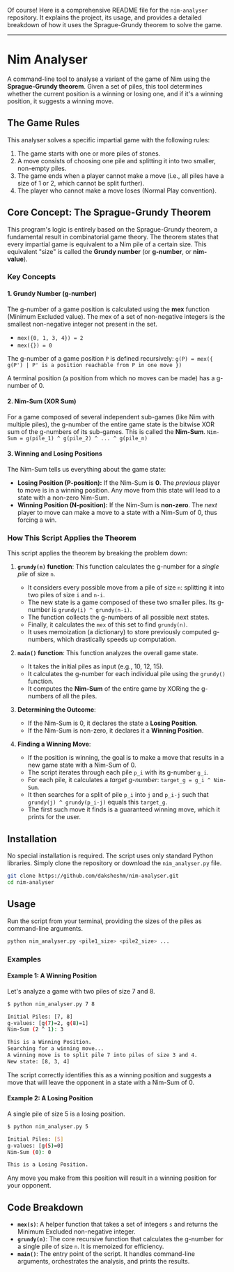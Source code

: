 Of course! Here is a comprehensive README file for the `nim-analyser` repository. It explains the project, its usage, and provides a detailed breakdown of how it uses the Sprague-Grundy theorem to solve the game.

---

# Nim Analyser

A command-line tool to analyse a variant of the game of Nim using the **Sprague-Grundy theorem**. Given a set of piles, this tool determines whether the current position is a winning or losing one, and if it's a winning position, it suggests a winning move.

## The Game Rules

This analyser solves a specific impartial game with the following rules:
1.  The game starts with one or more piles of stones.
2.  A move consists of choosing one pile and splitting it into two smaller, non-empty piles.
3.  The game ends when a player cannot make a move (i.e., all piles have a size of 1 or 2, which cannot be split further).
4.  The player who cannot make a move loses (Normal Play convention).

## Core Concept: The Sprague-Grundy Theorem

This program's logic is entirely based on the Sprague-Grundy theorem, a fundamental result in combinatorial game theory. The theorem states that every impartial game is equivalent to a Nim pile of a certain size. This equivalent "size" is called the **Grundy number** (or **g-number**, or **nim-value**).

### Key Concepts

#### 1. Grundy Number (g-number)
The g-number of a game position is calculated using the **mex** function (Minimum Excluded value). The mex of a set of non-negative integers is the smallest non-negative integer not present in the set.
-   `mex({0, 1, 3, 4}) = 2`
-   `mex({}) = 0`

The g-number of a game position `P` is defined recursively:
`g(P) = mex({ g(P') | P' is a position reachable from P in one move })`

A terminal position (a position from which no moves can be made) has a g-number of 0.

#### 2. Nim-Sum (XOR Sum)
For a game composed of several independent sub-games (like Nim with multiple piles), the g-number of the entire game state is the bitwise XOR sum of the g-numbers of its sub-games. This is called the **Nim-Sum**.
`Nim-Sum = g(pile_1) ^ g(pile_2) ^ ... ^ g(pile_n)`

#### 3. Winning and Losing Positions
The Nim-Sum tells us everything about the game state:
-   **Losing Position (P-position):** If the Nim-Sum is **0**. The *previous* player to move is in a winning position. Any move from this state will lead to a state with a non-zero Nim-Sum.
-   **Winning Position (N-position):** If the Nim-Sum is **non-zero**. The *next* player to move can make a move to a state with a Nim-Sum of 0, thus forcing a win.

### How This Script Applies the Theorem

This script applies the theorem by breaking the problem down:

1.  **`grundy(n)` function**: This function calculates the g-number for a *single pile* of size `n`.
    -   It considers every possible move from a pile of size `n`: splitting it into two piles of size `i` and `n-i`.
    -   The new state is a game composed of these two smaller piles. Its g-number is `grundy(i) ^ grundy(n-i)`.
    -   The function collects the g-numbers of all possible next states.
    -   Finally, it calculates the `mex` of this set to find `grundy(n)`.
    -   It uses memoization (a dictionary) to store previously computed g-numbers, which drastically speeds up computation.

2.  **`main()` function**: This function analyzes the overall game state.
    -   It takes the initial piles as input (e.g., 10, 12, 15).
    -   It calculates the g-number for each individual pile using the `grundy()` function.
    -   It computes the **Nim-Sum** of the entire game by XORing the g-numbers of all the piles.

3.  **Determining the Outcome**:
    -   If the Nim-Sum is 0, it declares the state a **Losing Position**.
    -   If the Nim-Sum is non-zero, it declares it a **Winning Position**.

4.  **Finding a Winning Move**:
    -   If the position is winning, the goal is to make a move that results in a new game state with a Nim-Sum of 0.
    -   The script iterates through each pile `p_i` with its g-number `g_i`.
    -   For each pile, it calculates a *target g-number*: `target_g = g_i ^ Nim-Sum`.
    -   It then searches for a split of pile `p_i` into `j` and `p_i-j` such that `grundy(j) ^ grundy(p_i-j)` equals this `target_g`.
    -   The first such move it finds is a guaranteed winning move, which it prints for the user.

## Installation

No special installation is required. The script uses only standard Python libraries. Simply clone the repository or download the `nim_analyser.py` file.

```bash
git clone https://github.com/daksheshm/nim-analyser.git
cd nim-analyser
```

## Usage

Run the script from your terminal, providing the sizes of the piles as command-line arguments.

```bash
python nim_analyser.py <pile1_size> <pile2_size> ...
```

### Examples

#### Example 1: A Winning Position

Let's analyze a game with two piles of size 7 and 8.

```bash
$ python nim_analyser.py 7 8

Initial Piles: [7, 8]
g-values: [g(7)=2, g(8)=1]
Nim-Sum (2 ^ 1): 3

This is a Winning Position.
Searching for a winning move...
A winning move is to split pile 7 into piles of size 3 and 4.
New state: [8, 3, 4]
```
The script correctly identifies this as a winning position and suggests a move that will leave the opponent in a state with a Nim-Sum of 0.

#### Example 2: A Losing Position

A single pile of size 5 is a losing position.

```bash
$ python nim_analyser.py 5

Initial Piles: [5]
g-values: [g(5)=0]
Nim-Sum (0): 0

This is a Losing Position.
```
Any move you make from this position will result in a winning position for your opponent.

## Code Breakdown

-   **`mex(s)`**: A helper function that takes a set of integers `s` and returns the Minimum Excluded non-negative integer.
-   **`grundy(n)`**: The core recursive function that calculates the g-number for a single pile of size `n`. It is memoized for efficiency.
-   **`main()`**: The entry point of the script. It handles command-line arguments, orchestrates the analysis, and prints the results.
